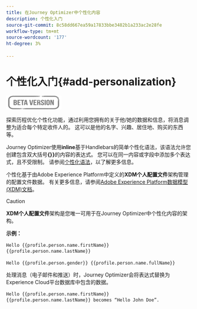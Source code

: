 ```yaml
---
title: 在Journey Optimizer中个性化内容
description: 个性化入门
source-git-commit: 8c58dd667ea59a17833bbe3482b1a233ac2e28fe
workflow-type: tm+mt
source-wordcount: '177'
ht-degree: 3%

---
```


# 个性化入门{#add-personalization}

![](../assets/do-not-localize/badge.png)

探索历程优化个性化功能，通过利用您拥有的关于他/她的数据和信息，将消息调整为适合每个特定收件人的。 这可以是他的名字、兴趣、居住地、购买的东西等。

Journey Optimizer使用&#x200B;**inline**&#x200B;基于Handlebars的简单个性化语法，该语法允许您创建包含双大括号&#x200B;**{}}**&#x200B;的内容的表达式。 您可以在同一内容或字段中添加多个表达式，且不受限制。 请参阅[个性化语法](personalization-syntax.md)，以了解更多信息。

个性化基于由Adobe Experience Platform中定义的&#x200B;**XDM个人配置文件**&#x200B;架构管理的配置文件数据。 有关更多信息，请参阅[Adobe Experience Platform数据模型(XDM)文档](https://experienceleague.adobe.com/docs/experience-platform/xdm/home.html?lang=zh-Hans)。

>[!CAUTION]
>**XDM个人配置文件**&#x200B;架构是您唯一可用于在Journey Optimizer中个性化内容的架构。

**示例：**

```
Hello {{profile.person.name.firstName}} {{profile.person.name.lastName}}

Hello {{profile.person.gender}} {{profile.person.name.fullName}}
```

处理消息（电子邮件和推送）时，Journey Optimizer会将表达式替换为Experience Cloud平台数据库中包含的数据。

```
Hello {{profile.person.name.firstName}} {{profile.person.name.lastName}} becomes “Hello John Doe”.
```
